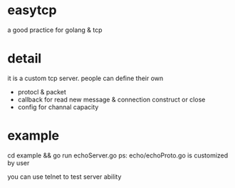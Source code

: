 easytcp
==============

a good practice for golang & tcp

detail
==============
it is a custom tcp server. people can define their own 
- protocl & packet 
- callback for read new message & connection construct or close
- config for channal capacity


example
==============
cd example && go run echoServer.go
ps: echo/echoProto.go is customized by user

you can use telnet to test server ability

